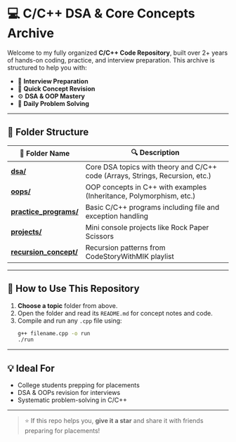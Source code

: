 # 💻 C/C++ DSA & Core Concepts Archive

Welcome to my fully organized **C/C++ Code Repository**, built over 2+ years of hands-on coding, practice, and interview preparation. This archive is structured to help you with:

- 📌 **Interview Preparation**
- 🧠 **Quick Concept Revision**
- ⚙️ **DSA & OOP Mastery**
- 🔁 **Daily Problem Solving**

---

## 📂 Folder Structure

| 📁 Folder Name | 🔍 Description |
|--------------------|----------------|
| [**dsa/**](https://github.com/divyanshdj/cpp-dsa-archive/tree/main/dsa#readme) | Core DSA topics with theory and C/C++ code (Arrays, Strings, Recursion, etc.) |
| [**oops/**](https://github.com/divyanshdj/cpp-dsa-archive/tree/main/oops#readme) | OOP concepts in C++ with examples (Inheritance, Polymorphism, etc.) |
| [**practice_programs/**](https://github.com/divyanshdj/cpp-dsa-archive/tree/main/practice_programs#readme) | Basic C/C++ programs including file and exception handling |
| [**projects/**](https://github.com/divyanshdj/cpp-dsa-archive/tree/main/projects#readme) | Mini console projects like Rock Paper Scissors |
| [**recursion_concept/**](https://github.com/divyanshdj/cpp-dsa-archive/tree/main/recursion_concept#readme) | Recursion patterns from CodeStoryWithMIK playlist |

---

## 🚀 How to Use This Repository

1. **Choose a topic** folder from above.
2. Open the folder and read its `README.md` for concept notes and code.
3. Compile and run any `.cpp` file using:
   ```bash
   g++ filename.cpp -o run
   ./run
---

## 💡 Ideal For

* College students prepping for placements
* DSA & OOPs revision for interviews
* Systematic problem-solving in C/C++

---

> ⭐ If this repo helps you, **give it a star** and share it with friends preparing for placements!